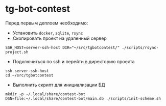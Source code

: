 # tg-bot-contest

Перед первым деплоем необходимо:

- Установить `docker`, `sqlite`, `rsync`
- Скопировать проект на удаленный сервер

```shell
SSH_HOST=server-ssh-host DIR="~/src/tgbotcontest/" ./scripts/rsync-project.sh
```

- Подключиться по ssh и перейти в директорию проекта

```shell
ssh server-ssh-host
cd ~/src/tgbotcontest
```

- Выполнить скрипт для инициализации БД

```shell
mkdir -p ~/.local/share/contest-bot
DSN=file:~/.local/share/contest-bot/main.db ./scripts/init-scheme.sh
```